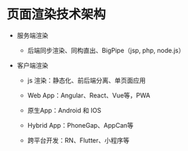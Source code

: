 # 页面渲染技术架构

- 服务端渲染

  - 后端同步渲染、同构直出、BigPipe（jsp, php, node.js）

- 客户端渲染

  - js 渲染：静态化、前后端分离、单页面应用

  - Web App：Angular、React、Vue等，PWA

  - 原生App：Android 和 IOS

  - Hybrid App：PhoneGap、AppCan等

  - 跨平台开发：RN、Flutter、小程序等